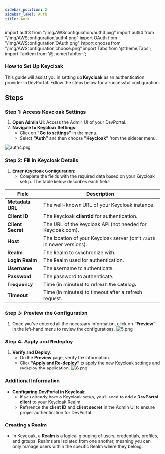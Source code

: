 ```yaml
---
sidebar_position: 2
sidebar_label: Auth
title: Auth
---
```


import auth3 from "/img/AWSconfiguration/auth3.png"
import auth4 from "/img/AWSconfiguration/auth4.png"
import OAuth from "/img/AWSconfiguration/OAuth.png"
import choose from "/img/AWSconfiguration/choose.png"
import Tabs from '@theme/Tabs';
import TabItem from '@theme/TabItem';


### How to Set Up Keycloak

This guide will assist you in setting up **Keycloak** as an authentication provider in DevPortal. Follow the steps below for a successful configuration.

## Steps

### Step 1: Access Keycloak Settings

1. **Open Admin UI**: Access the Admin UI of your DevPortal.
2. **Navigate to Keycloak Settings**:
    - Click on **"Go to settings"** in the menu.
    - Select **“Auth”** and then choose **"Keycloak"** from the sidebar menu.

![auth4.png](/img/AWSconfiguration/auth4.png)

### Step 2: Fill in Keycloak Details

1. **Enter Keycloak Configuration**:
    - Complete the fields with the required data based on your Keycloak setup. The table below describes each field:

| **Field** | **Description** |
| --- | --- |
| **Metadata URL** | The well-known URL of your Keycloak instance. |
| **Client ID** | The Keycloak **clientId** for authentication. |
| **Client Secret** | The URL of the Keycloak API (not needed for Keycloak.com). |
| **Host** | The location of your Keycloak server (omit `/auth` in newer versions). |
| **Realm** | The Realm to synchronize with. |
| **Login Realm** | The Realm used for authentication. |
| **Username** | The username to authenticate. |
| **Password** | The password to authenticate. |
| **Frequency** | Time (in minutes) to refresh the catalog. |
| **Timeout** | Time (in minutes) to timeout after a refresh request. |

### Step 3: Preview the Configuration

1. Once you've entered all the necessary information, click on **“Preview”** in the left-hand menu to review the configurations.
![5.png](/img/AWSconfiguration/5.png)

### Step 4: Apply and Redeploy

1. **Verify and Deploy**:
    - On the **Preview** page, verify the information.
    - Click **“Apply and Re-deploy”** to apply the new Keycloak settings and redeploy the application.
![6.png](/img/AWSconfiguration/6.png)

### Additional Information

- **Configuring DevPortal in Keycloak**:
    - If you already have a Keycloak setup, you’ll need to add a **DevPortal client** to your Keycloak Realm.
    - Reference the **client ID** and **client secret** in the Admin UI to ensure proper authentication for DevPortal.

### Creating a Realm

- In Keycloak, a **Realm** is a logical grouping of users, credentials, profiles, and groups. Realms are isolated from one another, meaning you can only manage users within the specific Realm where they belong.
